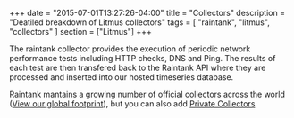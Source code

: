+++
date = "2015-07-01T13:27:26-04:00"
title = "Collectors"
description = "Deatiled breakdown of Litmus collectors"
tags = [ "raintank", "litmus", "collectors" ]
section = ["Litmus"]
+++

The raintank collector provides the execution of periodic network performance tests including HTTP checks, DNS and Ping. The results of each test are then transfered back to the Raintank API where they are processed and inserted into our hosted timeseries database.

Raintank mantains a growing number of official collectors across the world ([View our global footprint](/docs/litmus/global-footprint)), but you can also add [Private Collectors](/docs/litmus/private-collectors)
